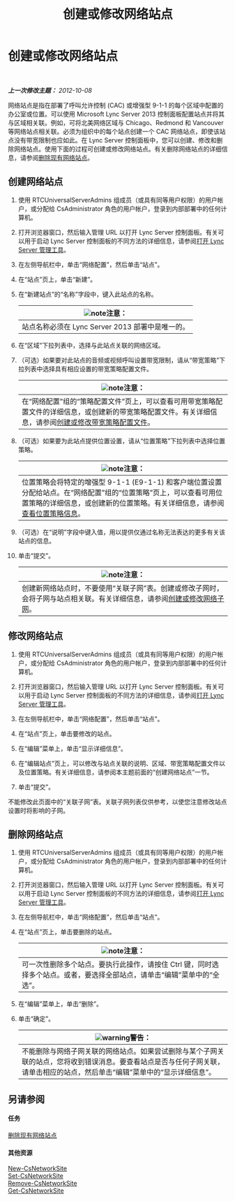﻿---
title: 创建或修改网络站点
TOCTitle: 创建或修改网络站点
ms:assetid: 358aa08a-c5bc-45fc-8017-19e6202f88c5
ms:mtpsurl: https://technet.microsoft.com/zh-cn/library/Gg520975(v=OCS.15)
ms:contentKeyID: 49312469
ms.date: 05/19/2016
mtps_version: v=OCS.15
ms.translationtype: HT
---

# 创建或修改网络站点

 

_**上一次修改主题：** 2012-10-08_

网络站点是指在部署了呼叫允许控制 (CAC) 或增强型 9-1-1 的每个区域中配置的办公室或位置。可以使用 Microsoft Lync Server 2013 控制面板配置站点并将其与区域相关联。例如，可将北美网络区域与 Chicago、Redmond 和 Vancouver 等网络站点相关联。必须为组织中的每个站点创建一个 CAC 网络站点，即使该站点没有带宽限制也应如此。在 Lync Server 控制面板中，您可以创建、修改和删除网络站点。使用下面的过程可创建或修改网络站点。有关删除网络站点的详细信息，请参阅[删除现有网络站点](lync-server-2013-deleting-an-existing-network-site.md)。

## 创建网络站点

1.  使用 RTCUniversalServerAdmins 组成员（或具有同等用户权限）的用户帐户，或分配给 CsAdministrator 角色的用户帐户，登录到内部部署中的任何计算机。

2.  打开浏览器窗口，然后输入管理 URL 以打开 Lync Server 控制面板。有关可以用于启动 Lync Server 控制面板的不同方法的详细信息，请参阅[打开 Lync Server 管理工具](lync-server-2013-open-lync-server-administrative-tools.md)。

3.  在左侧导航栏中，单击“网络配置”，然后单击“站点”。

4.  在“站点”页上，单击“新建”。

5.  在“新建站点”的“名称”字段中，键入此站点的名称。
    
    <table>
    <thead>
    <tr class="header">
    <th><img src="images/Dn783119.note(OCS.15).gif" title="note" alt="note" />注意：</th>
    </tr>
    </thead>
    <tbody>
    <tr class="odd">
    <td>站点名称必须在 Lync Server 2013 部署中是唯一的。</td>
    </tr>
    </tbody>
    </table>


6.  在“区域”下拉列表中，选择与此站点关联的网络区域。

7.  （可选）如果要对此站点的音频或视频呼叫设置带宽限制，请从“带宽策略”下拉列表中选择具有相应设置的带宽策略配置文件。
    
    <table>
    <thead>
    <tr class="header">
    <th><img src="images/Dn783119.note(OCS.15).gif" title="note" alt="note" />注意：</th>
    </tr>
    </thead>
    <tbody>
    <tr class="odd">
    <td>在“网络配置”组的“策略配置文件”页上，可以查看可用带宽策略配置文件的详细信息，或创建新的带宽策略配置文件。有关详细信息，请参阅<a href="lync-server-2013-creating-or-modifying-bandwidth-policy-profiles.md">创建或修改带宽策略配置文件</a>。</td>
    </tr>
    </tbody>
    </table>


8.  （可选）如果要为此站点提供位置设置，请从“位置策略”下拉列表中选择位置策略。
    
    <table>
    <thead>
    <tr class="header">
    <th><img src="images/Dn783119.note(OCS.15).gif" title="note" alt="note" />注意：</th>
    </tr>
    </thead>
    <tbody>
    <tr class="odd">
    <td>位置策略会将特定的增强型 9-1-1 (E9-1-1) 和客户端位置设置分配给站点。在“网络配置”组的“位置策略”页上，可以查看可用位置策略的详细信息，或创建新的位置策略。有关详细信息，请参阅<a href="lync-server-2013-viewing-location-policy-information.md">查看位置策略信息</a>。</td>
    </tr>
    </tbody>
    </table>


9.  （可选）在“说明”字段中键入值，用以提供仅通过名称无法表达的更多有关该站点的信息。

10. 单击“提交”。
    
    <table>
    <thead>
    <tr class="header">
    <th><img src="images/Dn783119.note(OCS.15).gif" title="note" alt="note" />注意：</th>
    </tr>
    </thead>
    <tbody>
    <tr class="odd">
    <td>创建新网络站点时，不要使用“关联子网”表。创建或修改子网时，会将子网与站点相关联。有关详细信息，请参阅<a href="lync-server-2013-create-or-modify-network-subnets.md">创建或修改网络子网</a>。</td>
    </tr>
    </tbody>
    </table>


## 修改网络站点

1.  使用 RTCUniversalServerAdmins 组成员（或具有同等用户权限）的用户帐户，或分配给 CsAdministrator 角色的用户帐户，登录到内部部署中的任何计算机。

2.  打开浏览器窗口，然后输入管理 URL 以打开 Lync Server 控制面板。有关可以用于启动 Lync Server 控制面板的不同方法的详细信息，请参阅[打开 Lync Server 管理工具](lync-server-2013-open-lync-server-administrative-tools.md)。

3.  在左侧导航栏中，单击“网络配置”，然后单击“站点”。

4.  在“站点”页上，单击要修改的站点。

5.  在“编辑”菜单上，单击“显示详细信息”。

6.  在“编辑站点”页上，可以修改与站点关联的说明、区域、带宽策略配置文件以及位置策略。有关详细信息，请参阅本主题前面的“创建网络站点”一节。

7.  单击“提交”。

不能修改此页面中的“关联子网”表。关联子网列表仅供参考，以使您注意修改站点设置时将影响的子网。

## 删除网络站点

1.  使用 RTCUniversalServerAdmins 组成员（或具有同等用户权限）的用户帐户，或分配给 CsAdministrator 角色的用户帐户，登录到内部部署中的任何计算机。

2.  打开浏览器窗口，然后输入管理 URL 以打开 Lync Server 控制面板。有关可以用于启动 Lync Server 控制面板的不同方法的详细信息，请参阅[打开 Lync Server 管理工具](lync-server-2013-open-lync-server-administrative-tools.md)。

3.  在左侧导航栏中，单击“网络配置”，然后单击“站点”。

4.  在“站点”页上，单击要删除的站点。
    
    <table>
    <thead>
    <tr class="header">
    <th><img src="images/Dn783119.note(OCS.15).gif" title="note" alt="note" />注意：</th>
    </tr>
    </thead>
    <tbody>
    <tr class="odd">
    <td>可一次性删除多个站点。要执行此操作，请按住 Ctrl 键，同时选择多个站点。或者，要选择全部站点，请单击“编辑”菜单中的“全选”。</td>
    </tr>
    </tbody>
    </table>


5.  在“编辑”菜单上，单击“删除”。

6.  单击“确定”。
    
    <table>
    <thead>
    <tr class="header">
    <th><img src="images/JJ656815.warning(OCS.15).gif" title="warning" alt="warning" />警告：</th>
    </tr>
    </thead>
    <tbody>
    <tr class="odd">
    <td>不能删除与网络子网关联的网络站点。如果尝试删除与某个子网关联的站点，您将收到错误消息。要查看站点是否与任何子网关联，请单击相应的站点，然后单击“编辑”菜单中的“显示详细信息”。</td>
    </tr>
    </tbody>
    </table>


## 另请参阅

#### 任务

[删除现有网络站点](lync-server-2013-deleting-an-existing-network-site.md)  

#### 其他资源

[New-CsNetworkSite](https://docs.microsoft.com/en-us/powershell/module/skype/New-CsNetworkSite)  
[Set-CsNetworkSite](https://docs.microsoft.com/en-us/powershell/module/skype/Set-CsNetworkSite)  
[Remove-CsNetworkSite](https://docs.microsoft.com/en-us/powershell/module/skype/Remove-CsNetworkSite)  
[Get-CsNetworkSite](https://docs.microsoft.com/en-us/powershell/module/skype/Get-CsNetworkSite)

